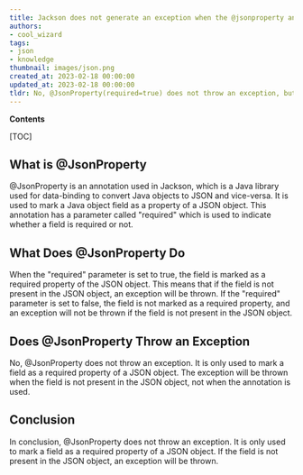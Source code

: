 ```yaml
---
title: Jackson does not generate an exception when the @jsonproperty annotation is set to 'required=true'
authors:
- cool_wizard
tags:
- json
- knowledge
thumbnail: images/json.png
created_at: 2023-02-18 00:00:00
updated_at: 2023-02-18 00:00:00
tldr: No, @JsonProperty(required=true) does not throw an exception, but it will cause a validation error if the associated property is missing from the JSON data.
---
```


**Contents**

[TOC]

## What is @JsonProperty
@JsonProperty is an annotation used in Jackson, which is a Java library used for data-binding to convert Java objects to JSON and vice-versa. It is used to mark a Java object field as a property of a JSON object. This annotation has a parameter called "required" which is used to indicate whether a field is required or not. 

## What Does @JsonProperty Do
When the "required" parameter is set to true, the field is marked as a required property of the JSON object. This means that if the field is not present in the JSON object, an exception will be thrown. If the "required" parameter is set to false, the field is not marked as a required property, and an exception will not be thrown if the field is not present in the JSON object.

## Does @JsonProperty Throw an Exception
No, @JsonProperty does not throw an exception. It is only used to mark a field as a required property of a JSON object. The exception will be thrown when the field is not present in the JSON object, not when the annotation is used.

## Conclusion
In conclusion, @JsonProperty does not throw an exception. It is only used to mark a field as a required property of a JSON object. If the field is not present in the JSON object, an exception will be thrown.
